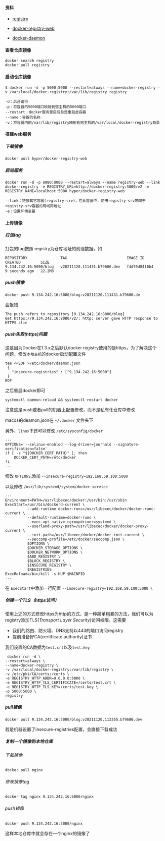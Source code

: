 #### 资料

* [registry](https://docs.docker.com/registry/deploying/)

* [docker-registry-web](https://hub.docker.com/r/hyper/docker-registry-web)
* [docker-daemon](https://docs.docker.com/engine/reference/commandline/dockerd/)

#### 查看仓库镜像

```shell
docker search registry
docker pull registry
```



#### 启动仓库镜像

```shell
$ docker run -d -p 5000:5000 --restart=always --name=docker-registry -v /var/local/docker-registry:/var/lib/registry registry
```



```
-d：后台运行
-p：将容器的5000端口映射到宿主机的5000端口
--restart：docker服务重启后总是重启此容器
--name：容器的名称
-v：将容器内的/var/lib/registry映射到宿主机的/var/local/docker-registry目录
```



#### 搭建web服务

##### 下载镜像

```shell
docker pull hyper/docker-registry-web
```

##### 启动服务

```shell
docker run -d -p 8080:8080 --restart=always --name registry-web --link docker-registry -e REGISTRY_URL=http://docker-registry:5000/v2 -e REGISTRY_NAME=localhost:5000 hyper/docker-registry-web
```

```
--link：链接其它容器(registry-srv)，在此容器中，使用registry-srv等同于registry-srv容器的局域网地址
-e：设置环境变量
```



#### 上传镜像

##### 打包tag 

打包的tag按照 registry为仓库地址的前缀数据，如 

```
REPOSITORY               TAG                           IMAGE ID       CREATED         SIZE
9.134.242.16:5000/blog   v20211120.111431.b79686.dev   f4d70d8410b4   9 seconds ago   22.2MB
```



##### push镜像

```
docker push 9.134.242.16:5000/blog:v20211120.111431.b79686.de
```

会报错

```
The push refers to repository [9.134.242.16:8080/blog]
Get https://9.134.242.16:8080/v2/: http: server gave HTTP response to HTTPS clie
```



##### push失败(https)问题

这是因为Docker在1.3.x之后默认docker registry使用的是https，为了解决这个问题，修改`本地主机`的docker启动配置文件

```shell
tee <<EOF >/etc/docker/daemon.json 
 {
   "insecure-registries" : ["9.134.242.16:5000"]
 }
EOF
```

之后重启docker即可

```
systemctl daemon-reload && systemctl restart docker
```



注意这是push或者pull的机器上配置修改，而不是私有化仓库中修改



macos的deamon.json在 `~/.docker` 文件夹下



另外，`linux`下还可以修改 `/etc/sysconfig/docker`

```
···
OPTIONS='--selinux-enabled --log-driver=journald --signature-verification=false'
if [ -z "${DOCKER_CERT_PATH}" ]; then
    DOCKER_CERT_PATH=/etc/docker
fi
···
```

修改 `OPTIONS`,添加 `--insecure-registry=192.168.59.100:5000`

以及修改 `/usr/lib/systemd/system/docker.service`

```
···
Environment=PATH=/usr/libexec/docker:/usr/bin:/usr/sbin
ExecStart=/usr/bin/dockerd-current \
          --add-runtime docker-runc=/usr/libexec/docker/docker-runc-current \
          --default-runtime=docker-runc \
          --exec-opt native.cgroupdriver=systemd \
          --userland-proxy-path=/usr/libexec/docker/docker-proxy-current \
          --init-path=/usr/libexec/docker/docker-init-current \
          --seccomp-profile=/etc/docker/seccomp.json \
          $OPTIONS \
          $DOCKER_STORAGE_OPTIONS \
          $DOCKER_NETWORK_OPTIONS \
          $ADD_REGISTRY \
          $BLOCK_REGISTRY \
          $INSECURE_REGISTRY \
          $REGISTRIES
ExecReload=/bin/kill -s HUP $MAINPID
···
```

在 `ExecStart`中添加一行配置 `--insecure-registry=192.168.59.100:5000 \`



##### 创建一个TLS（https访问）

使用上述的方式修改https为http的方式，是一种简单粗暴的方法，我们可以为registry添加TLS(*Transport Layer Security*)访问权限。这需要

* 我们的路由、防火墙、DNS支持以443的端口访问registry
* 提前准备好CA(certificate authority)证书

我们设置的CA数据为`test.crt`以及`test.key`

```
 docker run -d \
--restart=always \
--name=docker-registry \
-v /var/local/docker-registry:/var/lib/registry \
-v /etc/pki/CA/certs:/certs \
-e REGISTRY_HTTP_ADDR=0.0.0.0:5000 \
-e REGISTRY_HTTP_TLS_CERTIFICATE=/certs/test.crt \
-e REGISTRY_HTTP_TLS_KEY=/certs/test.key \
-p 5000:5000 \
registry
```

##### pull镜像

```shell
docker pull 9.134.242.16:5000/blog:v20211120.113355.b79686.dev
```

若是机器设置了insecure-registries配置，会直接下载成功



##### 复制一个镜像到本地仓库

###### 下载镜像

```
docker pull nginx
```



###### 修改镜像tag

```
docker tag nginx 9.134.242.16:5000/nginx
```



###### push镜像

```
docker push 9.134.242.16:5000/nginx
```

这样本地仓库中就会存在一个nginx的镜像了


